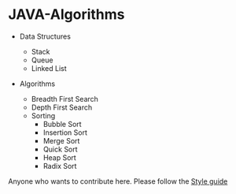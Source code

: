 # JAVA-Algorithms

- Data Structures
    - Stack
    - Queue
    - Linked List

- Algorithms
    - Breadth First Search
    - Depth First Search
    - Sorting
        - Bubble Sort
        - Insertion Sort
        - Merge Sort
        - Quick Sort
        - Heap Sort
        - Radix Sort

Anyone who wants to contribute here. Please follow the [Style guide](https://udacity.github.io/git-styleguide/)
